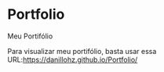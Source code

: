 # Portfolio
 Meu Portifólio

Para visualizar meu portifólio, basta usar essa URL:https://danillohz.github.io/Portfolio/
